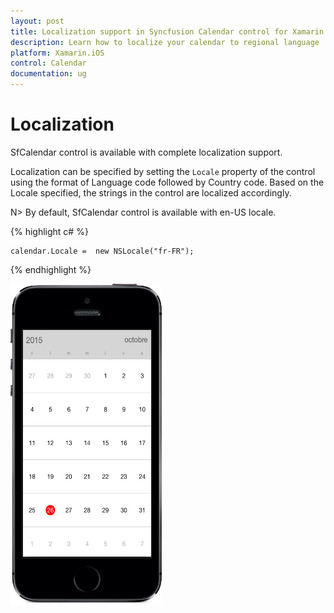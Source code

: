 ```yaml
---
layout: post
title: Localization support in Syncfusion Calendar control for Xamarin.iOS
description: Learn how to localize your calendar to regional language
platform: Xamarin.iOS
control: Calendar
documentation: ug
---
```


# Localization

SfCalendar control is available with complete localization support.
 
Localization can be specified by setting the `Locale` property of the control using the format of Language code followed by Country code. Based on the Locale specified, the strings in the control are localized accordingly.
 
N> By default, SfCalendar control is available with en-US locale.

{% highlight c# %}

	calendar.Locale =  new NSLocale("fr-FR");

{% endhighlight %}

![](images/localisation.png)                                        

